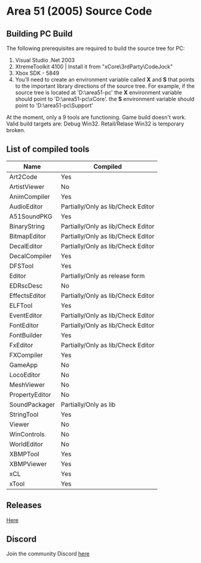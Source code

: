 # Area 51 (2005) Source Code

## Building PC Build

The following prerequisites are required to build the source tree for PC:

1. Visual Studio .Net 2003
2. XtremeToolkit 4100 | Install it from "xCore\3rdParty\CodeJock"
3. Xbox SDK - 5849
4. You'll need to create an environment variable called **X** and **S** that points to the important library directions of the source tree. For example, if the source tree is located at 'D:\area51-pc' the **X** environment variable should point to 'D:\area51-pc\xCore'. the **S** environment variable should point to 'D:\area51-pc\Support'

At the moment, only a 9 tools are functioning. Game build doesn't work. Valid build targets are: Debug Win32. Retail/Relase Win32 is temporary broken.

## List of compiled tools
Name           | Compiled
---------------| ----------------------
Art2Code       | Yes
ArtistViewer   | No
AnimCompiler   | Yes
AudioEditor    | Partially/Only as lib/Check Editor
A51SoundPKG    | Yes
BinaryString   | Partially/Only as lib/Check Editor
BitmapEditor   | Partially/Only as lib/Check Editor
DecalEditor    | Partially/Only as lib/Check Editor
DecalCompiler  | Yes
DFSTool        | Yes
Editor         | Partially/Only as release form
EDRscDesc      | No
EffectsEditor  | Partially/Only as lib/Check Editor
ELFTool        | Yes
EventEditor    | Partially/Only as lib/Check Editor
FontEditor     | Partially/Only as lib/Check Editor
FontBuilder    | Yes
FxEditor       | Partially/Only as lib/Check Editor
FXCompiler     | Yes
GameApp        | No
LocoEditor     | No
MeshViewer     | No
PropertyEditor | No
SoundPackager  | Partially/Only as lib
StringTool     | Yes
Viewer         | No
WinControls    | No
WorldEditor    | No
XBMPTool       | Yes
XBMPViewer     | Yes
xCL            | Yes
xTool          | Yes

## Releases

[Here](https://github.com/ProjectDreamland/area51/releases/)

## Discord

Join the community Discord [here](https://discord.gg/7gGhFSjxsq)
